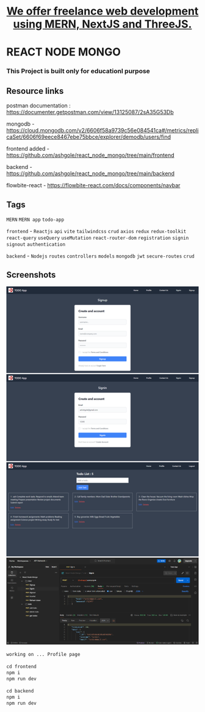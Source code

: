<h1 align='center'>
<a href="https://ashabb.netlify.app/" target="_blank"> We offer freelance web development using MERN, NextJS and ThreeJS.</a>
</h1>

# REACT NODE MONGO

### This Project is built only for educationl purpose

## Resource links

postman documentation : https://documenter.getpostman.com/view/13125087/2sA35G53Db

mongodb - https://cloud.mongodb.com/v2/6606f58a9739c56e084541ca#/metrics/replicaSet/6606f69eece8467ebe75bbce/explorer/demodb/users/find


frontend added - https://github.com/ashgole/react_node_mongo/tree/main/frontend

backend - https://github.com/ashgole/react_node_mongo/tree/main/backend

flowbite-react - https://flowbite-react.com/docs/components/navbar


## Tags

`MERN` `MERN app` `todo-app`

`frontend` - `Reactjs` `api` `vite` `tailwindcss` `crud` `axios` `redux` `redux-toolkit` `react-query` `useQuery` `useMutation` `react-router-dom` `registration` `signin` `signout`
`authentication`

`backend` - `Nodejs` `routes` `controllers` `models` `mongodb` `jwt` `secure-routes` `crud`

## Screenshots

![Signup 1](https://github.com/ashgole/react_node_mongo/blob/main/public/screenshots/1.png)
![Signin 2](https://github.com/ashgole/react_node_mongo/blob/main/public/screenshots/2.png)
![Homepage 3](https://github.com/ashgole/react_node_mongo/blob/main/public/screenshots/3.png)
![Postman 3](https://github.com/ashgole/react_node_mongo/blob/main/public/screenshots/4.png)

```
working on ... Profile page

cd frontend
npm i
npm run dev

cd backend
npm i
npm run dev
```
